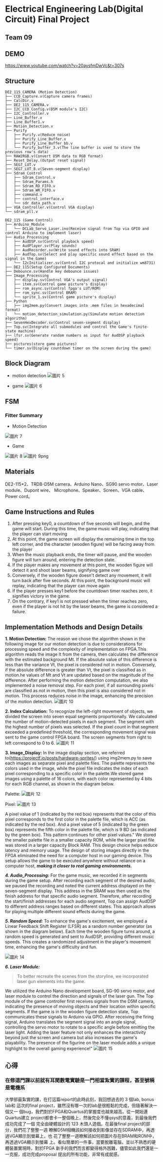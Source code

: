 # Electrical Engineering Lab(Digital Circuit) Final Project

## Team 09 
## DEMO
https://www.youtube.com/watch?v=20aysfmDwVc&t=307s
## Structure

```
DE2_115_CAMERA (Motion Detection)
├── CCD_Capture.v(Capture camera frames)
├── CalcDir.v
├── DE2_115_CAMERA.v
├── I2C_CCD_Config.v(D5M module's I2C)
├── I2C_Controller.v
├── Line_Buffer.v
├── Line_Buffer1.v
├── Motion_Detection.v
├── Purify
│   ├── Purify.v(Reduce noise)
│   ├── Purify_Line_Buffer.v
│   ├── Purify_Line_Buffer_bb.v
│   └── Purify_buffer_3.v(The line buffer is used to store the previous row's data)
├── RAW2RGB.v(Convert D5M data to RGB format)
├── Reset_Delay.(Output reset signal)
├── SEG7_LUT.v
├── SEG7_LUT_8.v(Seven-segment display)
├── Sdram_Control
│   ├── Sdram_Control.v
│   ├── Sdram_Params.h
│   ├── Sdram_RD_FIFO.v
│   ├── Sdram_WR_FIFO.v
│   ├── command.v
│   ├── control_interface.v
│   └── sdr_data_path.v
├── VGA_Controller.v(Control VGA display)
└── sdram_pll.v
```
```
DE2_115 (Game Control)
├── Arduino_Module
│   └── DCLab_Servo_Laser.ino(Receive signal from Top via GPIO and control Arduino to implement laser)
├── Audio_Processing
│   ├── AudDSP.sv(Control playback speed)
│   ├── AudPlayer.sv(Play sounds)
│   ├── AudRecorder.sv(Write sound effects into SRAM)
│   ├── AudTop.sv(Select and play specific sound effect based on the signal in the Game)
│   └── I2cInitializer.sv(Control I2C protocal and initialize wm8731)
├── DE2_115(Setup Configured Documents)
├── Debounce.sv(Handle key debounce issues)
├── Image_Processing
│   ├── display.sv(Control VGA's output signal)
│   ├── item.sv(Control game picture's display)
│   ├── rom_async.sv(Control fpga's LUT/ROM)
│   ├── rom_sync.sv(Control BRAM)
│   └── sprite_1.sv(Control game picture's display)
├── Python
│   ├── img2mem.py(Convert images into .mem files in hexadecimal format)
│   └── motion_detection_simulation.py(Simulate motion detection algorithm)
├── SevenHexDecoder.sv(Control seven-segment display)
├── Top.sv(Integrate all submodules and control the Game's finite-state machine)
├── lfsr.sv(Generate random numbers as input for AudDSP playback speed)
├── pictures(store game pictures)
└── timer.sv(Display countdown timer on the screen during the game)
```
## Block Diagram

- motion detection
![圖片 5](https://github.com/CarlosChen1126/DCLab_final/assets/60618505/014aed68-acb6-4c5b-9829-08f7aad3d1bb)

- game
![圖片 6](https://github.com/CarlosChen1126/DCLab_final/assets/60618505/9bdacfc1-4379-4872-ae68-ef7fb0e98454)


## FSM

### Fitter Summary

- Motion Detection

![圖片 7](https://github.com/CarlosChen1126/DCLab_final/assets/60618505/f4334868-c477-46ac-80c7-00956d25dd52)

- Game

![圖片 8](https://github.com/CarlosChen1126/DCLab_final/assets/60618505/11f43ecd-e749-4b64-a27a-7080b1b9ef1f)
![圖片 9png](https://github.com/CarlosChen1126/DCLab_final/assets/60618505/2a0717f1-aec9-43e0-b632-908234f47916)




## Materials

DE2-115*2、TRDB-D5M camera、Arduino Nano、SG90 servo motor、Laser module、Dupont wire、
Microphone、Speaker、Screen、VGA cable、Power cord。

## Game Instructions and Rules

1. After pressing key0, a countdown of five seconds will begin, and the game will start. During this time, the game music will play, indicating that the player can start moving
2. At this point, the game screen will display the remaining time in the top left corner, and the character (wooden figure) will be facing away from the player
3. When the music playback ends, the timer will pause, and the wooden figure will turn around, entering the detection state.
4. If the player makes any movement at this point, the wooden figure will detect it and shoot laser beams, signifying game over
5. Conversely, if the wooden figure doesn't detect any movement, it will turn back after five seconds. At this point, the background music will replay, indicating that the player can move again
6. If the player presses key1 before the countdown timer reaches zero, it signifies victory in the game.
7. On the contrary, if key1 is not pressed when the timer reaches zero, even if the player is not hit by the laser beams, the game is considered a failure.


## Implementation Methods and Design Details

**1. Motion Detection:**
The reason we chose the algorithm shown in the following image for our motion detection is due to considerations for processing speed and the complexity of implementation on FPGA.This algorithm reads the image It from the camera, then calculates the difference with the estimated background Mt. If the absolute value of this difference is less than the variance Vt, the pixel is considered not in motion. Conversely, if the absolute difference is greater than Vt, the pixel is classified as in motion.he values of Mt and Vt are updated based on the magnitude of the difference. After performing the motion detection computation, we also implemented a noise removal step. For each pixel, if all surrounding pixels are classified as not in motion, then this pixel is also considered not in motion. This process reduces noise in the image, enhancing the precision of the motion detection.
![圖片 10](https://github.com/CarlosChen1126/DCLab_final/assets/60618505/71dbfa68-ef59-4b63-8afa-8c61656dce84)



**2. Index Calculation:**
To recognize the left-right movement of objects, we divided the screen into seven equal segments proportionally. We calculated the number of motion-detected pixels in each segment. The segment with the highest number of pixels was selected. If the pixel count in that segment exceeded a predefined threshold, the corresponding movement signal was sent to the game control FPGA board. The screen segments from right to left correspond to 0 to 6.
![圖片 11](https://github.com/CarlosChen1126/DCLab_final/assets/60618505/ca0c18ba-c53c-4ed3-b0e1-e2394ec55c29)

**3. Image_Display:**
  In the image display section, we referred to(https://projectf.io/posts/hardware-sprites/) using
    img2mem.py to save each images as separate pixel and palette files. The palette represents the colors used in the image, while the pixel file indicates the index of each pixel corresponding to a specific color in the palette.We stored game images using a palette of 16 colors, with each color represented by 4 bits for each RGB channel, as shown in the diagram below.
    
Palette:
![圖片 12](https://github.com/CarlosChen1126/DCLab_final/assets/60618505/b913c9f3-49e6-44a1-a8a3-fb208de1f7d8)

Pixel:
![圖片 13](https://github.com/CarlosChen1126/DCLab_final/assets/60618505/d2be6b70-f21d-481b-931c-3e6190f3a7ee)

A pixel value of 1 (indicated by the red box) represents that the color of this pixel corresponds to the first color in the palette file, which is ACC (as indicated by the red box). 
And a pixel value of 5 (indicated by the green box) represents the fifth color in the palette file, which is 9 BD (as indicated by the green box). 
This pattern continues for other pixel values." 
We stored the smaller palette file in a smaller capacity ROM, while the larger pixel file was stored in a larger capacity Block RAM. 
This design choice helps reduce latency and memory usage.
The design of storing images directly in the FPGA eliminated the need for a computer host in our gaming device. This setup allows the game to be executed anywhere without reliance on a computer host, ***making it closer to real gaming environments.***


***4. Audio_Processing:***
For the game music, we recorded it in segments during the game setup. After recording each segment of the desired audio, we paused the recording and noted the current address displayed on the seven-segment display. This address in the SRAM was then used as the finish address for that specific audio segment.
Therefore, after recording the start/finish addresses for each audio segment, Top can assign AudDSP to different address ranges based on different states. This approach allows for playing multiple different sound effects during the game.
    
***5. Random Speed:***
To enhance the game's excitement, we employed a Linear Feedback Shift Register (LFSR) as a random number generator (as shown in the diagram below). Each time the wooden figure turns around, a random speed is generated and sent to AudDSP, providing different music speeds. This creates a randomized adjustment in the player's movement time, enhancing the game's difficulty and fun.

![圖片 14](https://github.com/CarlosChen1126/DCLab_final/assets/60618505/2021eee0-8010-4bf3-bfdb-e82aceb5da72)

***6. Laser Module:***
>To better recreate the scenes from the storyline, we incorporated laser gun elements into the game.
    
We utilized the Arduino Nano development board, SG-90 servo motor, and laser module to control the direction and signals of the laser gun.
The Top module of the game controller first receives signals from the D5M camera, indicating the presence of moving objects and their location within specific segments. If the game is in the wooden figure detection state, Top communicates these signals to Arduino via GPIO.
After receiving the firing signal, Arduino translates the segment signal into an angle signal, controlling the servo motor to rotate to a specific angle before emitting the laser light. Adding the laser feature not only enhances the interactivity beyond just the screen and camera but also increases the game's playability. The presence of the figurine on the laser module adds a unique highlight to the overall gaming experience!"
![圖片 15](https://github.com/CarlosChen1126/DCLab_final/assets/60618505/ff4da9fd-dad0-421a-b946-e96b551983a7)



## 心得

### 在修這門課以前就有耳聞數電實驗是一門相當紮實的課程，甚至號稱是電機系

大學部最紮實的課，在打這篇report的此時此刻，我回想過去的 3 個lab, bonus lab和
這次的final project，雖然沒有哪一次的lab是很輕鬆的完成，但隨著解決一個又一
個bug，我們對於FPGA和Quartus的掌握度也越來越高。從一開始連Quartus建立
project都會卡一整個晚上，然後完全不懂qsys的意義，到最後我們成功完成了一個
完全由硬體設計的 123 木頭人遊戲。在最後final project的部分，我們花了整整一週
瞭解D5M相機該如何接收到影像並存在SDRAM中，再透過VGA顯示到螢幕上，也
花了整整一週暸解該如何把圖片存在BRAM和ROM中，再透過VGA顯示到螢幕
上。看似簡單的一件事，當要脫離電腦，並以不熟悉的硬體裝置實現時，對於FPGA
新手的我們而言都變得格外困難，儘管如此我們還是一一克服，成功完成proposal
提出的所有功能，非常有成就感。



